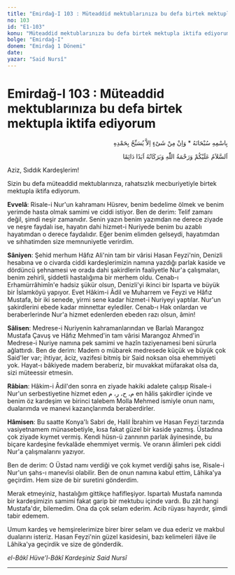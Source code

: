 ```yaml
---
title: "Emirdağ-I 103 : Müteaddid mektublarınıza bu defa birtek mektupla iktifa ediyorum"
no: 103
id: "E1-103"
konu: "Müteaddid mektublarınıza bu defa birtek mektupla iktifa ediyorum"
bolge: "Emirdağ-I"
donem: "Emirdağ 1 Dönemi"
date: 
yazar: "Said Nursî"
---
```


# Emirdağ-I 103 : Müteaddid mektublarınıza bu defa birtek mektupla iktifa ediyorum

<p class="arabic" dir="rtl" title="Meal: “Subhân Allah’ın adıyla” * “Hiçbir şey yoktur ki O'nu hamd ile tesbih etmesin” [İsrâ 17:44]">بِاسْمِهِ سُبْحَانَهُ * وَاِنْ مِنْ شَىْءٍ اِلاَّ يُسَبِّحُ بِحَمْدِهِ</p>

<p class="arabic" dir="rtl" title="Meal: “Allah’ın selâmı, rahmeti ve bereketleri, ebedî ve dâimî olarak üzerinize olsun.”">اَلسَّلاَمُ عَلَيْكُمْ وَرَحْمَةُ اللّٰهِ وَبَرَكَاتُهُ اَبَدًا دَائِمًا</p>

Aziz, Sıddık Kardeşlerim!

Sizin bu defa müteaddid mektublarınıza, rahatsızlık mecburiyetiyle birtek mektupla iktifa ediyorum.

**Evvelâ**: Risale-i Nur'un kahramanı Hüsrev, benim bedelime ölmek ve benim yerimde hasta olmak samimi ve ciddi istiyor. Ben de derim: Telif zamanı değil, şimdi neşir zamanıdır. Senin yazın benim yazımdan ne derece ziyade ve neşre faydalı ise, hayatın dahi hizmet-i Nuriyede benim bu azablı hayatımdan o derece faydalıdır. Eğer benim elimden gelseydi, hayatımdan ve sıhhatimden size memnuniyetle verirdim.

**Sâniyen**: Şehid merhum Hâfız Ali'nin tam bir vârisi Hasan Feyzi'nin, Denizli hesabına ve o civarda ciddi kardeşlerimizin namına yazdığı parlak kaside ve dördüncü şehnamesi ve orada dahi şakirdlerin faaliyetle Nur'a çalışmaları, benim zehirli, şiddetli hastalığıma bir merhem oldu. Cenab-ı Erhamürrâhimîn'e hadsiz şükür olsun, Denizli'yi ikinci bir Isparta ve büyük bir İslamköyü yapıyor. Evet Hâkim-i Âdil ve Muharrem ve Feyzi ve Hâfız Mustafa, bir iki senede, yirmi sene kadar hizmet-i Nuriyeyi yaptılar. Nur'un şakirdlerini ebede kadar minnettar eylediler. Cenab-ı Hak onlardan ve beraberlerinde Nur'a hizmet edenlerden ebeden razı olsun, âmin!

**Sâlisen**: Medrese-i Nuriyenin kahramanlarından ve Barlalı Marangoz Mustafa Çavuş ve Hâfız Mehmed'in tam vârisi Marangoz Ahmed'in Medrese-i Nuriye namına pek samimi ve hazîn taziyenamesi beni sürurla ağlattırdı. Ben de derim: Madem o mübarek medresede küçük ve büyük çok Said'ler var; ihtiyar, âciz, vazifesi bitmiş bir Said noksan olsa ehemmiyeti yok. Hayat-ı bâkiyede madem beraberiz, bir muvakkat müfarakat olsa da, sizi müteessir etmesin.

**Râbian**: Hâkim-i Âdil'den sonra en ziyade hakiki adalete çalışıp Risale-i Nur'un serbestiyetine hizmet eden <span class="arabic" dir="rtl" title="">م، ح، ر، م</span> en hâlis şakirdler içinde ve benim öz kardeşim ve birinci talebem Molla Mehmed ismiyle onun namı, dualarımda ve manevi kazançlarımda beraberdirler.

**Hâmisen**: Bu saatte Konya'lı Sabri de, Halil İbrahim ve Hasan Feyzi tarzında vasiyetnamem münasebetiyle, kısa fakat güzel bir kaside yazmış. Üstadına çok ziyade kıymet vermiş. Kendi hüsn-ü zannının parlak âyinesinde, bu biçare kardeşine fevkalâde ehemmiyet vermiş. Ve oranın âlimleri pek ciddi Nur'a çalışmalarını yazıyor.

Ben de derim: O Üstad namı verdiği ve çok kıymet verdiği şahıs ise, Risale-i Nur'un şahs-ı manevîsi olabilir. Ben de onun namına kabul ettim, Lâhika'ya geçirdim. Hem size de bir suretini gönderdim.

Merak etmeyiniz, hastalığım gittikçe hafifleşiyor. Ispartalı Mustafa namında bir kardeşimizin samimi fakat garip bir mektubu içinde vardı. Bu zât hangi Mustafa'dır, bilemedim. Ona da çok selam ederim. Acib rüyası hayırdır, şimdi tabir edemem.

Umum kardeş ve hemşirelerimize birer birer selam ve dua ederiz ve makbul dualarını isteriz. Hasan Feyzi'nin güzel kasidesini, bazı kelimeleri ilâve ile Lâhika'ya geçirdik ve size de gönderdik.

*el-Bâkî Hüve’l-Bâkî*
*Kardeşiniz*
*Said Nursî*

***
